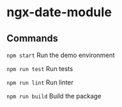 # ngx-date-module

## Commands

`npm start` Run the demo environment

`npm run test` Run tests

`npm run lint` Run linter

`npm run build` Build the package
